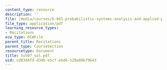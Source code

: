 ```yaml
---
content_type: resource
description: ''
file: /media/courses/6-041-probabilistic-systems-analysis-and-applied-probability-spring-2006/cd83d4fdd34be5cfebd6520a08b79643_tut07_sol.pdf
file_type: application/pdf
learning_resource_types:
- Recitations
ocw_type: OCWFile
parent_title: Recitations
parent_type: CourseSection
resourcetype: Document
title: tut07_sol.pdf
uid: cd83d4fd-d34b-e5cf-ebd6-520a08b79643
---
```

